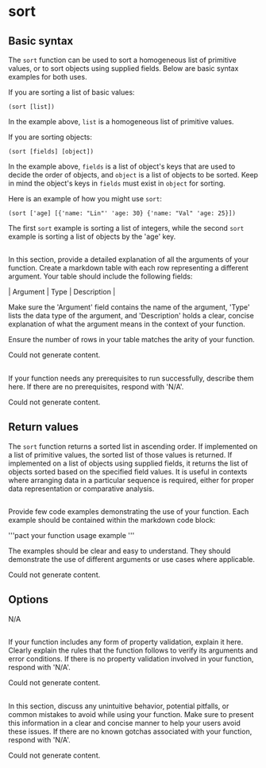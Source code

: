 # sort

## Basic syntax

The `sort` function can be used to sort a homogeneous list of primitive values, or to sort objects using supplied fields. Below are basic syntax examples for both uses.

If you are sorting a list of basic values:

```pact
(sort [list])
```

In the example above, `list` is a homogeneous list of primitive values.

If you are sorting objects:

```pact
(sort [fields] [object])
```

In the example above, `fields` is a list of object's keys that are used to decide the order of objects, and `object` is a list of objects to be sorted. Keep in mind the object's keys in `fields` must exist in `object` for sorting. 

Here is an example of how you might use `sort`:

```pact
(sort ['age] [{'name: "Lin"' 'age: 30} {'name: "Val" 'age: 25}])
```

The first `sort` example is sorting a list of integers, while the second `sort` example is sorting a list of objects by the 'age' key.

## 
In this section, provide a detailed explanation of all the arguments of your function. Create a markdown table with each row representing a different argument. Your table should include the following fields:

| Argument | Type | Description |

Make sure the 'Argument' field contains the name of the argument, 'Type' lists the data type of the argument, and 'Description' holds a clear, concise explanation of what the argument means in the context of your function. 

Ensure the number of rows in your table matches the arity of your function. 


Could not generate content.
## 
If your function needs any prerequisites to run successfully, describe them here. If there are no prerequisites, respond with 'N/A'.


Could not generate content.
## Return values

The `sort` function returns a sorted list in ascending order. If implemented on a list of primitive values, the sorted list of those values is returned. If implemented on a list of objects using supplied fields, it returns the list of objects sorted based on the specified field values. It is useful in contexts where arranging data in a particular sequence is required, either for proper data representation or comparative analysis.

## 
Provide few code examples demonstrating the use of your function. Each example should be contained within the markdown code block: 

'''pact
your function usage example
'''

The examples should be clear and easy to understand. They should demonstrate the use of different arguments or use cases where applicable.


Could not generate content.
## Options

N/A

## 
If your function includes any form of property validation, explain it here. Clearly explain the rules that the function follows to verify its arguments and error conditions. If there is no property validation involved in your function, respond with 'N/A'.


Could not generate content.
## 
In this section, discuss any unintuitive behavior, potential pitfalls, or common mistakes to avoid while using your function. Make sure to present this information in a clear and concise manner to help your users avoid these issues. If there are no known gotchas associated with your function, respond with 'N/A'.


Could not generate content.
